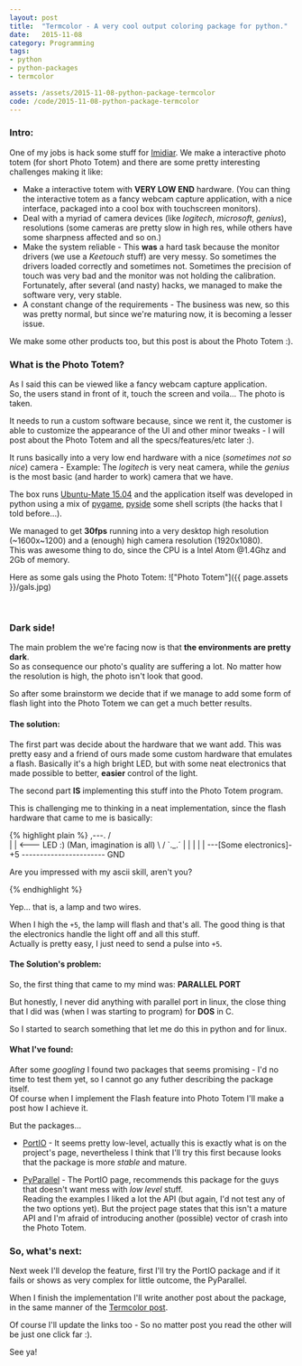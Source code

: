 ```yaml
---
layout: post
title:  "Termcolor - A very cool output coloring package for python."
date:   2015-11-08
category: Programming
tags: 
- python
- python-packages
- termcolor 

assets: /assets/2015-11-08-python-package-termcolor
code: /code/2015-11-08-python-package-termcolor
---
```


### Intro:

One of my jobs is hack some stuff for [Imidiar]("http://www.imidiar.com.br"). 
We make a interactive photo totem (for short Photo Totem) and there are some 
pretty interesting challenges making it like:

* Make a interactive totem with **VERY LOW END** hardware.
(You can thing the interactive totem as a fancy webcam capture application, 
with a nice interface, packaged into a cool box with touchscreen monitors).
* Deal with a myriad of camera devices (like _logitech_, _microsoft_, _genius_), 
resolutions (some cameras are pretty slow in high res, while others have some 
sharpness affected and so on.)
* Make the system reliable - This __was__ a hard task because the monitor drivers
(we use a _Keetouch_ stuff) are very messy. So sometimes the drivers loaded correctly
and sometimes not. Sometimes the precision of touch was very bad and the monitor
was not holding the calibration.   
Fortunately, after several (and nasty) hacks, we managed to make the software very,
very stable.
* A constant change of the requirements - The business was new, so this was pretty
normal, but since we're maturing now, it is becoming a lesser issue.

We make some other products too, but this post is about the Photo Totem :).


<!-- ####################################################################### -->

### What is the Photo Totem?

As I said this can be viewed like a fancy webcam capture application.   
So, the users stand in front of it, touch the screen and voila... The photo is 
taken.

It needs to run a custom software because, since we rent it, the customer is 
able to customize the appearance of the UI and other minor tweaks - I will post
about the Photo Totem and all the specs/features/etc later :).

It runs basically into a very low end hardware with a nice (_sometimes not so nice_) 
camera - Example: The _logitech_ is very neat camera, while the _genius_ is the most
basic (and harder to work) camera that we have.

The box runs [Ubuntu-Mate 15.04](https://ubuntu-mate.org/
) 
and the application itself was developed in 
python using a mix of 
[pygame](http://www.pygame.org/news.html), 
[pyside](https://pypi.python.org/pypi/PySide) 
some shell scripts (the hacks 
that I told before...).

We managed to get __30fps__ running into a very desktop high resolution (~1600x~1200)
and a (enough) high camera resolution (1920x1080).     
This was awesome thing to do, since the CPU is a Intel Atom @1.4Ghz and 2Gb of memory.

Here as some gals using the Photo Totem:
!["Photo Totem"]({{ page.assets }}/gals.jpg)

<!-- ####################################################################### -->
<br>

### Dark side!

The main problem the we're facing now is that __the environments are pretty dark__.   
So as consequence our photo's quality are suffering a lot. No matter how the 
resolution is high, the photo isn't look that good.

So after some brainstorm we decide that if we manage to add some form of flash light
into the Photo Totem we can get a much better results.

#### The solution: 

The first part was decide about the hardware that we want add. This was pretty easy
and a friend of ours made some custom hardware that emulates a flash. Basically 
it's a high bright LED, but with some neat electronics that made possible to better,
__easier__ control of the light. 

The second part __IS__ implementing this stuff into the Photo Totem program.

This is challenging me to thinking in a neat implementation, since the flash 
hardware that came to me is basically:

{% highlight plain %}
 ,---.
/     \
|     | <--- LED :) (Man, imagination is all)
\     /
 `._.´
  | |
  | |
  | ---[Some electronics]- +5
  ----------------------- GND

Are you impressed with my ascii skill, aren't you?

{% endhighlight %}

Yep... that is, a lamp and two wires.    

When I high the ```+5```, the lamp will flash and that's all. The good thing 
is that the electronics handle the light off and all this stuff.   
Actually is pretty easy, I just need to send a pulse into ```+5```.

#### The Solution's problem:

So, the first thing that came to my mind was: __PARALLEL PORT__

But honestly, I never did anything with parallel port in linux, the close thing
that I did was (when I was starting to program) for __DOS__ in C.

So I started to search something that let me do this in python and for linux.  

#### What I've found:

After some _googling_ I found two packages that seems promising - I'd no time 
to test them yet, so I cannot go any futher describing the package itself.   
Of course when I implement the Flash feature into Photo Totem I'll make a 
post how I achieve it. 

But the packages...

* [PortIO](http://portio.inrim.it/) - It seems pretty low-level, actually this 
is exactly what is on the project's page, nevertheless I think that I'll try 
this first because looks that the package is more _stable_ and mature.

* [PyParallel](https://github.com/pyserial/pyparallel) - The PortIO page, recommends
this package for the guys that doesn't want mess with _low level_ stuff.   
Reading the examples I liked a lot the API (but again, I'd not test any of the 
two options yet). But the project page states that this isn't a mature API and
I'm afraid of introducing another (possible) vector of crash into the Photo Totem.


<!-- ####################################################################### -->

### So, what's next:

Next week I'll develop the feature, first I'll try the PortIO package and if 
it fails or shows as very complex for little outcome, the PyParallel. 

When I finish the implementation I'll write another post about the package, 
in the same manner of the 
[Termcolor post](https://n2omatt.github.io/programming/2015/11/08/python-package-termcolor.html).

Of course I'll update the links too - So no matter post you read the other 
will be just one click far :).

See ya!

